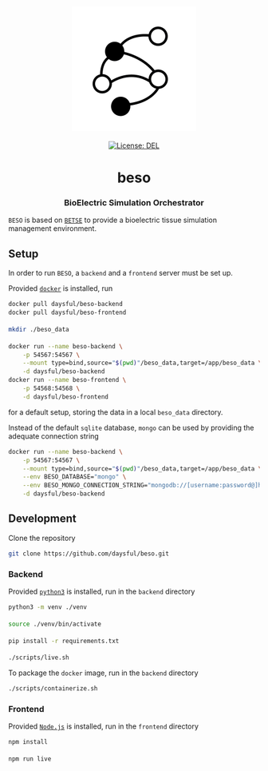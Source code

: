 <p align="center">
    <img src="https://raw.githubusercontent.com/daysful/beso/master/about/identity/beso-logo.png" height="250px">
    <br />
    <br />
    <a target="_blank" href="https://github.com/daysful/beso/blob/master/LICENSE">
        <img src="https://img.shields.io/badge/license-DEL-blue.svg?colorB=1380C3&style=for-the-badge" alt="License: DEL">
    </a>
</p>



<h1 align="center">
    beso
</h1>


<h3 align="center">
    BioElectric Simulation Orchestrator
</h3>


`BESO` is based on [`BETSE`](https://github.com/betsee/betse) to provide a bioelectric tissue simulation management environment.



## Setup

In order to run `BESO`, a `backend` and a `frontend` server must be set up.

Provided [`docker`](https://docs.docker.com/get-docker/) is installed, run

``` bash
docker pull daysful/beso-backend
docker pull daysful/beso-frontend

mkdir ./beso_data

docker run --name beso-backend \
    -p 54567:54567 \
    --mount type=bind,source="$(pwd)"/beso_data,target=/app/beso_data \
    -d daysful/beso-backend
docker run --name beso-frontend \
    -p 54568:54568 \
    -d daysful/beso-frontend
```

for a default setup, storing the data in a local `beso_data` directory.

Instead of the default `sqlite` database, `mongo` can be used by providing the adequate connection string

``` bash
docker run --name beso-backend \
    -p 54567:54567 \
    --mount type=bind,source="$(pwd)"/beso_data,target=/app/beso_data \
    --env BESO_DATABASE="mongo" \
    --env BESO_MONGO_CONNECTION_STRING="mongodb://[username:password@]host[:port]" \
    -d daysful/beso-backend
```


## Development

Clone the repository

``` bash
git clone https://github.com/daysful/beso.git
```

### Backend

Provided [`python3`](https://www.python.org/downloads/) is installed, run in the `backend` directory

``` bash
python3 -m venv ./venv

source ./venv/bin/activate

pip install -r requirements.txt

./scripts/live.sh
```

To package the `docker` image, run in the `backend` directory

``` bash
./scripts/containerize.sh
```


### Frontend

Provided [`Node.js`](https://nodejs.org/en/) is installed, run in the `frontend` directory

``` bash
npm install

npm run live
```

